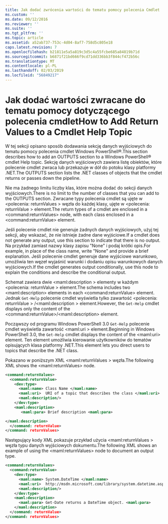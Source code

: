 ```yaml
---
title: Jak dodać zwrócenia wartości do tematu pomocy polecenia Cmdlet | Dokumentacja firmy Microsoft
ms.custom: ''
ms.date: 09/12/2016
ms.reviewer: ''
ms.suite: ''
ms.tgt_pltfrm: ''
ms.topic: article
ms.assetid: a52ab737-753c-4d04-8af7-758d5c805e18
caps.latest.revision: 7
ms.openlocfilehash: b21811e5a5a819c3d5c4a55fcbe685a84819b71d
ms.sourcegitcommit: b6871f21bd666f9cd71dd336bb3f844cf472b56c
ms.translationtype: MT
ms.contentlocale: pl-PL
ms.lasthandoff: 02/03/2019
ms.locfileid: "56849217"
---
```

# <a name="how-to-add-return-values-to-a-cmdlet-help-topic"></a><span data-ttu-id="92736-102">Jak dodać wartości zwracane do tematu pomocy dotyczącego polecenia cmdlet</span><span class="sxs-lookup"><span data-stu-id="92736-102">How to Add Return Values to a Cmdlet Help Topic</span></span>

<span data-ttu-id="92736-103">W tej sekcji opisano sposób dodawania sekcję danych wyjściowych do tematu pomocy polecenia cmdlet Windows PowerShell®.</span><span class="sxs-lookup"><span data-stu-id="92736-103">This section describes how to add an OUTPUTS section to a Windows PowerShell® cmdlet Help topic.</span></span> <span data-ttu-id="92736-104">Sekcję danych wyjściowych zawiera listę obiektów, które polecenie cmdlet zwraca lub przekazuje w dół do potoku klasy platformy .NET.</span><span class="sxs-lookup"><span data-stu-id="92736-104">The OUTPUTS section lists the .NET classes of objects that the cmdlet returns or passes down the pipeline.</span></span>

<span data-ttu-id="92736-105">Nie ma żadnego limitu liczby klas, które można dodać do sekcji danych wyjściowych.</span><span class="sxs-lookup"><span data-stu-id="92736-105">There is no limit to the number of classes that you can add to the OUTPUTS section.</span></span> <span data-ttu-id="92736-106">Zwracane typy polecenia cmdlet są ujęte w \<polecenia: returnValues > węzła do każdej klasy, ujęte w \<polecenia: returnValue > element.</span><span class="sxs-lookup"><span data-stu-id="92736-106">The return types of a cmdlet are enclosed in a \<command:returnValues> node, with each class enclosed in a \<command:returnValue> element.</span></span>

<span data-ttu-id="92736-107">Jeśli polecenie cmdlet nie generuje żadnych danych wyjściowych, użyj tej sekcji, aby wskazać, że nie istnieje żadne dane wyjściowe.</span><span class="sxs-lookup"><span data-stu-id="92736-107">If a cmdlet does not generate any output, use this section to indicate that there is no output.</span></span> <span data-ttu-id="92736-108">Na przykład zamiast nazwy klasy zapisu "None" i podaj krótki opis.</span><span class="sxs-lookup"><span data-stu-id="92736-108">For example, in place of the class name, write "None" and provide a brief explanation.</span></span> <span data-ttu-id="92736-109">Jeśli polecenie cmdlet generuje dane wyjściowe warunkowo, umożliwia ten węzeł wyjaśnić warunki i dodaniu opisu warunkowych danych wyjściowych.</span><span class="sxs-lookup"><span data-stu-id="92736-109">If the cmdlet generates output conditionally, use this node to explain the conditions and describe the conditional output.</span></span>

<span data-ttu-id="92736-110">Schemat zawiera dwie \<maml:description > elementy w każdym \<polecenia: returnValue > element.</span><span class="sxs-lookup"><span data-stu-id="92736-110">The schema includes two \<maml:description> elements in each \<command:returnValue> element.</span></span> <span data-ttu-id="92736-111">Jednak `Get-Help` polecenie cmdlet wyświetla tylko zawartość \<polecenia: returnValue > /\<maml:description > element.</span><span class="sxs-lookup"><span data-stu-id="92736-111">However, the `Get-Help` cmdlet displays only the content of the \<command:returnValue>/\<maml:description> element.</span></span>

<span data-ttu-id="92736-112">Począwszy od programu Windows PowerShell 3.0 `Get-Help` polecenie cmdlet wyświetla zawartość \<maml:uri > element.</span><span class="sxs-lookup"><span data-stu-id="92736-112">Beginning in Windows PowerShell 3.0, the `Get-Help` cmdlet displays the content of the \<maml:uri> element.</span></span> <span data-ttu-id="92736-113">Ten element umożliwia kierowanie użytkowników do tematów opisujących klasa platformy .NET.</span><span class="sxs-lookup"><span data-stu-id="92736-113">This element lets you direct users to topics that describe the .NET class.</span></span>

<span data-ttu-id="92736-114">Pokazano w poniższym XML \<maml:returnValues > węzła.</span><span class="sxs-lookup"><span data-stu-id="92736-114">The following XML shows the \<maml:returnValues> node.</span></span>

```xml
<command:returnValues>
  <command:returnValue>
    <dev:type>
      <maml:name> Class Name </maml:name>
      <maml:uri>  URI of a topic that describes the class </maml:uri>
      <maml:description/>
    </dev:type>
    <maml:description>
       <maml:para> Brief description <maml:para>

</maml:description>
  </command: returnValue>
</command: returnValues>
```

<span data-ttu-id="92736-115">Następujący kody XML pokazuje przykład użycia \<maml:returnValues > węzła typu danych wyjściowych dokumentu.</span><span class="sxs-lookup"><span data-stu-id="92736-115">The following XML shows an example of using the \<maml:returnValues> node to document an output type.</span></span>

```xml
<command:returnValues>
  <command:returnValue>
    <dev:type>
      <maml:name> System.DateTime </maml:name>
      <maml:uri>  http://msdn.microsoft.com/library/system.datetime.aspx </maml:uri>
      <maml:description/>
    </dev:type>
    <maml:description>
      <maml:para> Get-Date returns a DateTime object. <maml:para>
    </maml:description>
  </command: returnValue>
</command: returnValues>
```



